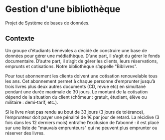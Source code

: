 # Gestion d'une bibliothèque
Projet de Système de bases de données. 

## Contexte 
Un groupe d’étudiants bénévoles a décidé de construire une base de données pour gérer une médiathèque. D’une part, il s’agit du gérer le fonds documentaire. D’autre part, il s’agit de gérer les clients, leurs réservations, emprunts et cotisations.
Notre bibliothèque s’appelle "Biblivres".

Pour tout abonnement les clients doivent une cotisation renouvelable tous les ans. Cet abonnement permet à chaque personne d’emprunter jusqu’à trois livres plus deux autres documents (CD, revue etc) en simultané pendant une durée maximale de 30 jours. Le montant de la cotisation dépend de la situation du client (chômeur : gratuit, étudiant, élève ou militaire : demi-tarif, etc.). 

Si le livre n’est pas rendu au bout de 33 jours (3 jours de tolérance), l’emprunteur doit payer une pénalité de 1€ par jour de retard.
La récidive (3 fois dans les 12 derniers mois) entraîne l’exclusion de l’abonné : il est placé sur une liste de "mauvais emprunteurs" qui ne peuvent plus emprunter ou réserver des livres.
